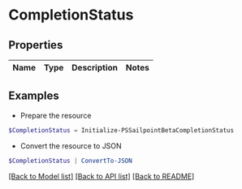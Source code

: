 # CompletionStatus
## Properties

Name | Type | Description | Notes
------------ | ------------- | ------------- | -------------

## Examples

- Prepare the resource
```powershell
$CompletionStatus = Initialize-PSSailpointBetaCompletionStatus 
```

- Convert the resource to JSON
```powershell
$CompletionStatus | ConvertTo-JSON
```

[[Back to Model list]](../README.md#documentation-for-models) [[Back to API list]](../README.md#documentation-for-api-endpoints) [[Back to README]](../README.md)

